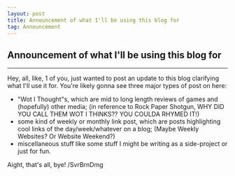 ```yaml
---
layout: post
title: Announcement of what I'll be using this blog for
tag: Announcement
---
```


## Announcement of what I'll be using this blog for
***

Hey, all, like, 1 of you, just wanted to post an update to this blog clarifying
what I'll use it for. You're likely gonna see three major types of post on here:
- "Wot I Thought"s, which are mid to long length reviews of games and (hopefully)
  other media; (in reference to Rock Paper Shotgun, WHY DID YOU CALL THEM WOT I THINKS?? YOU COULDA RHYMED IT!)
- some kind of weekly or monthly link post, which are posts highlighting cool links
  of the day/week/whatever on a blog; (Maybe Weekly Websites? Or Website Weekend?)
- miscellaneous stuff like some stuff I might be writing as a side-project or just for fun.

Aight, that's all, bye!
/SvrBrnDmg
